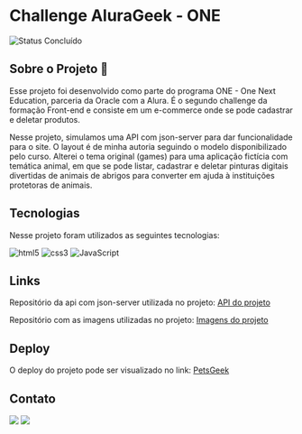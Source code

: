 # Challenge AluraGeek - ONE

<p align="left">
<img alt="Status Concluído" src="https://img.shields.io/badge/STATUS-CONCLU%C3%8DDO-brightgreen">
</p>


## Sobre o Projeto 🚀

Esse projeto foi desenvolvido como parte do programa ONE - One Next Education, parceria da Oracle com a Alura. É o segundo challenge da formação Front-end e consiste em um e-commerce onde se pode cadastrar e deletar produtos. 

Nesse projeto, simulamos uma API com json-server para dar funcionalidade para o site. O layout é de minha autoria seguindo o modelo disponibilizado pelo curso. Alterei o tema original (games) para uma aplicação fictícia com temática animal, em que se pode listar, cadastrar e deletar pinturas digitais divertidas de animais de abrigos para converter em ajuda à instituições protetoras de animais.


## Tecnologias

Nesse projeto foram utilizados as seguintes tecnologias:


![html5](https://img.shields.io/badge/HTML5-E34F26?style=for-the-badge&logo=html5&logoColor=white) ![css3](https://img.shields.io/badge/css3-1572B6?style=for-the-badge&logo=css3&logoColor=white)
![JavaScript](https://img.shields.io/badge/javascript-%23323330.svg?style=for-the-badge&logo=javascript&logoColor=%23F7DF1E)
 
## Links 

<p>Repositório da api com json-server utilizada no projeto: <a href="https://github.com/cristianevilelaazevedo/json-server">API do projeto</a></p>
<p>Repositório com as imagens utilizadas no projeto: <a href="https://github.com/cristianevilelaazevedo/imagens-urls">Imagens do projeto</a></p>

## Deploy

<p>O deploy do projeto pode ser visualizado no link: <a href="https://alurageek-one-six.vercel.app/">PetsGeek</a></p>


## Contato

<div> 
   <a href = "mailto:chrystianevilela27@gmail.com"><img src="https://img.shields.io/badge/-Gmail-%23333?style=for-the-badge&logo=gmail&logoColor=white" target="_blank"></a>
  <a href="https://www.linkedin.com/in/cristianevilelaazevedo/" target="_blank"><img src="https://img.shields.io/badge/-LinkedIn-%230077B5?style=for-the-badge&logo=linkedin&logoColor=white" target="_blank"></a>   
</div>
